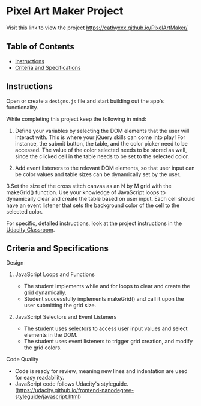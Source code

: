 # Pixel Art Maker Project

Visit this link to view the project https://cathyxxx.github.io/PixelArtMaker/

## Table of Contents

* [Instructions](#instructions)
* [Criteria and Specifications](#contributing)

## Instructions

Open or create a `designs.js` file and start building out the app's functionality.

While completing this project keep the following in mind:

1. Define your variables by selecting the DOM elements that the user will interact with. This is where your jQuery skills can come into play! For instance, the submit button, the table, and the color picker need to be accessed. The value of the color selected needs to be stored as well, since the clicked cell in the table needs to be set to the selected color.

2. Add event listeners to the relevant DOM elements, so that user input can be color values and table sizes can be dynamically set by the user.

3.Set the size of the cross stitch canvas as an N by M grid with the makeGrid() function. Use your knowledge of JavaScript loops to dynamically clear and create the table based on user input. Each cell should have an event listener that sets the background color of the cell to the selected color.

For specific, detailed instructions, look at the project instructions in the [Udacity Classroom](https://classroom.udacity.com/me).

## Criteria and Specifications
Design

1. JavaScript Loops and Functions
   - The student implements while and for loops to clear and create the grid dynamically.
   - Student successfully implements makeGrid() and call it upon the user submitting the grid size.

2. JavaScript Selectors and Event Listeners
   - The student uses selectors to access user input values and select elements in the DOM.
   - The student uses event listeners to trigger grid creation, and modify the grid colors.
   
Code Quality

- Code is ready for review, meaning new lines and indentation are used for easy readability.
- JavaScript code follows Udacity's styleguide. (https://udacity.github.io/frontend-nanodegree-styleguide/javascript.html)
